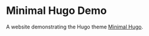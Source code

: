 # Minimal Hugo Demo

A website demonstrating the Hugo theme [Minimal Hugo](https://github.com/higamaya/minimal-hugo).
